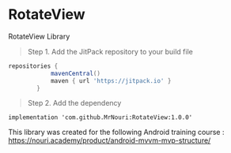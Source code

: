 # RotateView
RotateView Library

> Step 1. Add the JitPack repository to your build file

```Setting.gradle
repositories {
			mavenCentral()
			maven { url 'https://jitpack.io' }
		}
```

> Step 2. Add the dependency

```Gradle
implementation 'com.github.MrNouri:RotateView:1.0.0'
```

This library was created for the following Android training course : <br>
https://nouri.academy/product/android-mvvm-mvp-structure/
